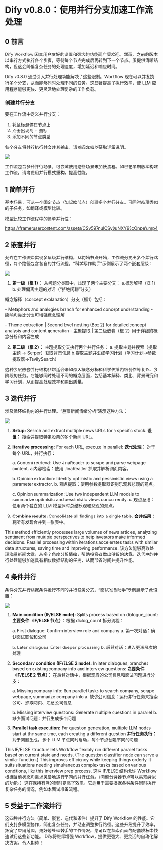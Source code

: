 # Dify v0.8.0：使用并行分支加速工作流处理

## 0 前言

Dify Workflow 因其用户友好的设置和强大的功能而广受欢迎。然而，之前的版本以串行方式执行各个步骤，等待每个节点完成后再转到下一个节点。虽提供清晰结构，但这会降低复杂任务的处理速度，增加延迟和响应时间。

Dify v0.8.0 通过引入并行处理功能解决了这些限制。Workflow 现在可以并发执行多个分支，从而能够同时处理不同的任务。这显著提高了执行效率，使 LLM 应用程序能够更快、更灵活地处理复杂的工作负载。

### 创建并行分支

要在工作流中定义并行分支：

1. 将鼠标悬停在节点上
2. 点击出现的 + 图标
3. 添加不同的节点类型

各个分支将并行执行并合并其输出。请参阅[文档](https://docs.dify.ai/guides/workflow/orchestrate-node)以获取详细说明。

![](https://framerusercontent.com/images/QkwBs9JTNzarDPeT3fiiW9uLHg.gif)

工作流包含多种并行场景。可尝试使用这些场景来加快流程。如已在早期版本构建工作流，请考虑用并行模式重构，提高性能。

## 1 简单并行

基本场景，可从一个固定节点（如起始节点）创建多个并行分支。可同时处理类似的子任务，如翻译或模型比较。

模型比较工作流程中的简单并行性：

https://framerusercontent.com/assets/CSv597nulCSy0uNXY95cOnpeY.mp4

## 2 嵌套并行

允许在工作流中实现多层级并行结构。从初始节点开始，工作流分支出多个并行路径，每个路径包含各自的并行流程。“科学写作助手”示例展示了两个嵌套层级：

![](https://framerusercontent.com/images/Qw9cSS2B7WthYmU7mcdwVbuY.png)

1. **第一级（框 1）：** 从问题分类器中，出现了两个主要分支：
   a.概念解释（框 1）
   b. 处理偏离主题的对话（“拒绝闲聊”分支）

概念解释（concept explanation）分支（框1）包括：

   \- Metaphors and analogies branch for enhanced concept understanding 
   \- 隐喻和类比分支可增强概念理解

   \- Theme extraction | Second level nesting (Box 2) for detailed concept analysis and content generation
   \- 主题提取 | 第二级嵌套（框 2）用于详细的概念分析和内容生成

2. **第二级（框 2）：** 主题提取分支执行两个并行任务：
   a. 提取主题并搜索（提取主题 -> Serper）获取背景信息
   b.提取主题并生成学习计划（学习计划->参数提取器->TavilySearch）

这种多层嵌套并行结构非常适合诸如深入概念分析和科学传播内容创作等复杂、多阶段的任务。它能够同时处理不同的概念层面，包括基本解释、类比、背景研究和学习计划，从而提高处理效率和输出质量。

## 3 迭代并行

涉及循环结构内的并行处理。“股票新闻情绪分析”演示这种方法：

![](https://framerusercontent.com/images/aVZRG8dmzQ47Vp9QEXjWPFU.png)

1. **Setup:** Search and extract multiple news URLs for a specific stock.
   **设置：** 搜索并提取特定股票的多个新闻 URL。

2. **Iterative processing:** For each URL, execute in parallel: 
   **迭代处理：** 对于每个 URL，并行执行：

   a. Content retrieval: Use JinaReader to scrape and parse webpage content. 
   a.内容检索：使用 JinaReader 抓取并解析网页内容。

   b. Opinion extraction: Identify optimistic and pessimistic views using a parameter extractor. 
   b. 观点提取：使用参数提取器识别乐观和悲观的观点。

   c. Opinion summarization: Use two independent LLM models to summarize optimistic and pessimistic views concurrently.
   c. 观点总结：使用两个独立的 LLM 模型同时总结乐观和悲观的观点。

3. **Combine results:** Consolidate all findings into a single table.
   **合并结果：** 将所有发现合并到一张表中。

This method efficiently processes large volumes of news articles, analyzing sentiment from multiple perspectives to help investors make informed decisions. Parallel processing within iterations accelerates tasks with similar data structures, saving time and improving performance.
该方法能够高效处理海量新闻文章，从多个角度分析情绪，帮助投资者做出明智的决策。迭代中的并行处理能够加速具有相似数据结构的任务，从而节省时间并提升性能。

## 4 条件并行

条件分支并行根据条件运行不同的并行任务分支。“面试准备助手”示例展示了此设置：

![](https://framerusercontent.com/images/FN3HzbcjYTsIKTMDc7l1ojpK6Z0.png)

1. **Main condition (IF/ELSE node):** Splits process based on dialogue_count: 
   **主要条件（IF/ELSE 节点）：** 根据 dialog_count 拆分流程：

   a. First dialogue: Confirm interview role and company 
   a. 第一次对话：确认面试职位和公司

   b. Later dialogues: Enter deeper processing
   b. 后续对话：进入更深层次的处理

2. **Secondary condition (IF/ELSE 2 node):** In later dialogues, branches based on existing company info and interview questions: 
   **次要条件（IF/ELSE 2 节点）：** 在后续对话中，根据现有的公司信息和面试问题进行分支：

   a. Missing company info: Run parallel tasks to search company, scrape webpage, summarize company info 
   a. 缺少公司信息：运行并行任务来搜索公司、抓取网页、汇总公司信息

   b. Missing interview questions: Generate multiple questions in parallel
   b. 缺少面试问题：并行生成多个问题

3. **Parallel task execution:** For question generation, multiple LLM nodes start at the same time, each creating a different question
   **并行任务执行：** 对于问题生成，多个 LLM 节点同时启动，每个节点创建不同的问题

This IF/ELSE structure lets Workflow flexibly run different parallel tasks based on current state and needs. (The question classifier node can serve a similar function.) This improves efficiency while keeping things orderly. It suits situations needing simultaneous complex tasks based on various conditions, like this interview prep process.
这种 IF/ELSE 结构允许 Workflow 根据当前状态和需求灵活地运行不同的并行任务。（问题分类器节点可以实现类似的功能。）这在保持有序的同时提高了效率。它适用于需要根据各种条件同时执行复杂任务的情况，例如本面试准备流程。

## 5 受益于工作流并行

这四种并行方法（简单、嵌套、迭代和条件）提升了 Dify Workflow 的性能。它们支持多模型协作，简化复杂任务，并动态调整执行路径。这些升级提升了效率，拓宽了应用范围，更好地处理棘手的工作情况。您可以在探索页面的配套模板中快速试用这些新功能。
Dify将继续增强 Workflow，提供更强大、更灵活的自动化解决方案。令人期待！